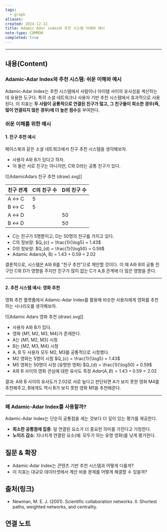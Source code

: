 ```yaml
---
tags:
  - graph
aliases: 
created: 2024-12-12
title: Adamic Adar index와 추천 시스템 이해와 예시
note-type: COMMON
completed: true
---
```

---

## 내용(Content)

### Adamic-Adar Index와 추천 시스템: 쉬운 이해와 예시

Adamic-Adar Index는 추천 시스템에서 사람이나 아이템 사이의 유사성을 계산하는 데 유용한 도구다. 특히 소셜 네트워크나 사용자 기반 추천 시스템에서 효과적으로 사용된다. 이 지표는 **두 사람이 공통적으로 연결된 친구가 많고, 그 친구들이 희소한 경우(즉, 많이 연결되지 않은 경우)에 더 높은 점수**를 부여한다.

### 쉬운 이해를 위한 예시

#### 1. **친구 추천 예시**

페이스북과 같은 소셜 네트워크에서 친구 추천 시스템을 생각해보자.

- 사용자 A와 B가 있다고 하자.
- 이 둘은 서로 친구는 아니지만, C와 D라는 공통 친구가 있다.

![[AdamicAdars 친구 추천 (draw).svg]]

|친구 관계|C의 친구 수|D의 친구 수|
|---|---|---|
|A ↔ C|5||
|B ↔ C|5||
|A ↔ D||50|
|B ↔ D||50|

- C는 친구가 5명뿐이고, D는 50명의 친구를 가지고 있다.
- C의 정보량: $Q_{c} = \frac{1}{\log5} = 1.43$
- D의 정보량: $Q_{d} = \frac{1}{\log50} = 0.59$
- Adamic Adars(A, B) = 1.43 + 0.59 = 2.02


결론적으로, 시스템은 A와 B를 "친구 추천"으로 제안할 것이다. 이 때 A와 B의 공통 친구인 C와 D가 영향을 주지만 친구가 많이 없는 C가 A,B 관계에 더 많은 영향을 준다.

---

#### 2. **추천 시스템 예시: 영화 추천**

영화 추천 플랫폼에서 Adamic-Adar Index를 활용해 비슷한 사용자에게 영화를 추천하는 시나리오를 생각해보자.

![[Adamic Adars 영화 추천 (draw).svg]]

- 사용자 A와 B가 있다.
- 영화 {M1, M2, M3, M4}가 존재한다.
- A는 {M1, M2, M3} 시청
- B는 {M2, M3, M4} 시청
- A, B 두 사용자 모두 M2, M3를 공통적으로 시청했다.
- M2 영화는 5명이 시청 $Q_{c} = \frac{1}{\log5} = 1.43$
- M5 영화는 50명이 시청 (유명한 영화) $Q_{d} = \frac{1}{\log50} = 0.59$
- A와 B 사이의 영화 관심에 대한 유사도 측정 $Adar(A, B) = 1.43 + 0.59 = 2.02$

결과:
A와 B 사이의 유사도가 2.02로 서로 높다고 판단되면 A가 보지 못한 영화 M4를 추천해주고, B에게도 역시 B가 보지 못한 영화 M1을 추천해준다.

---

### 왜 Adamic-Adar Index를 사용할까?

Adamic-Adar Index는 단순히 공통점을 세는 것보다 더 깊이 있는 평가를 제공한다.

- **희소한 공통점에 집중**: 덜 연결된 요소가 더 중요한 의미를 가진다고 가정한다.
- **노이즈 감소**: 지나치게 연결된 요소(예: 모두가 아는 유명 영화)를 낮게 평가한다.

## 질문 & 확장

- Adamic-Adar Index는 콘텐츠 기반 추천 시스템과 어떻게 다를까?
- 이 지표는 대규모 데이터셋에서 계산 비용 문제를 어떻게 해결할 수 있을까?

## 출처(링크)

- Newman, M. E. J. (2001). Scientific collaboration networks. II. Shortest paths, weighted networks, and centrality.

## 연결 노트


